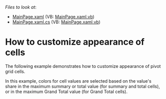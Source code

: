 <!-- default file list -->
*Files to look at*:

* [MainPage.xaml](./CS/DXPivotGrid_CellAppearance/MainPage.xaml) (VB: [MainPage.xaml.vb](./VB/DXPivotGrid_CellAppearance/MainPage.xaml.vb))
* [MainPage.xaml.cs](./CS/DXPivotGrid_CellAppearance/MainPage.xaml.cs) (VB: [MainPage.xaml.vb](./VB/DXPivotGrid_CellAppearance/MainPage.xaml.vb))
<!-- default file list end -->
# How to customize appearance of cells


<p>The following example demonstrates how to customize appearance of pivot grid cells.</p><p>In this example, colors for cell values are selected based on the value's share in the maximum summary or total value (for summary and total cells), or in the maximum Grand Total value (for Grand Total cells).</p>

<br/>


